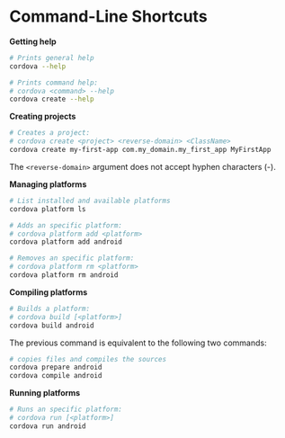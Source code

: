 # Command-Line Shortcuts

**Getting help**
```bash
# Prints general help
cordova --help

# Prints command help:
# cordova <command> --help
cordova create --help
```

**Creating projects**
```bash
# Creates a project:
# cordova create <project> <reverse-domain> <ClassName>
cordova create my-first-app com.my_domain.my_first_app MyFirstApp
```

The `<reverse-domain>` argument does not accept hyphen characters (-).

**Managing platforms**
```bash
# List installed and available platforms
cordova platform ls

# Adds an specific platform:
# cordova platform add <platform>
cordova platform add android

# Removes an specific platform:
# cordova platform rm <platform>
cordova platform rm android
```

**Compiling platforms**
```bash
# Builds a platform:
# cordova build [<platform>]
cordova build android
```

The previous command is equivalent to the following two commands:
```bash
# copies files and compiles the sources
cordova prepare android
cordova compile android
```

**Running platforms**
```bash
# Runs an specific platform:
# cordova run [<platform>]
cordova run android
```
